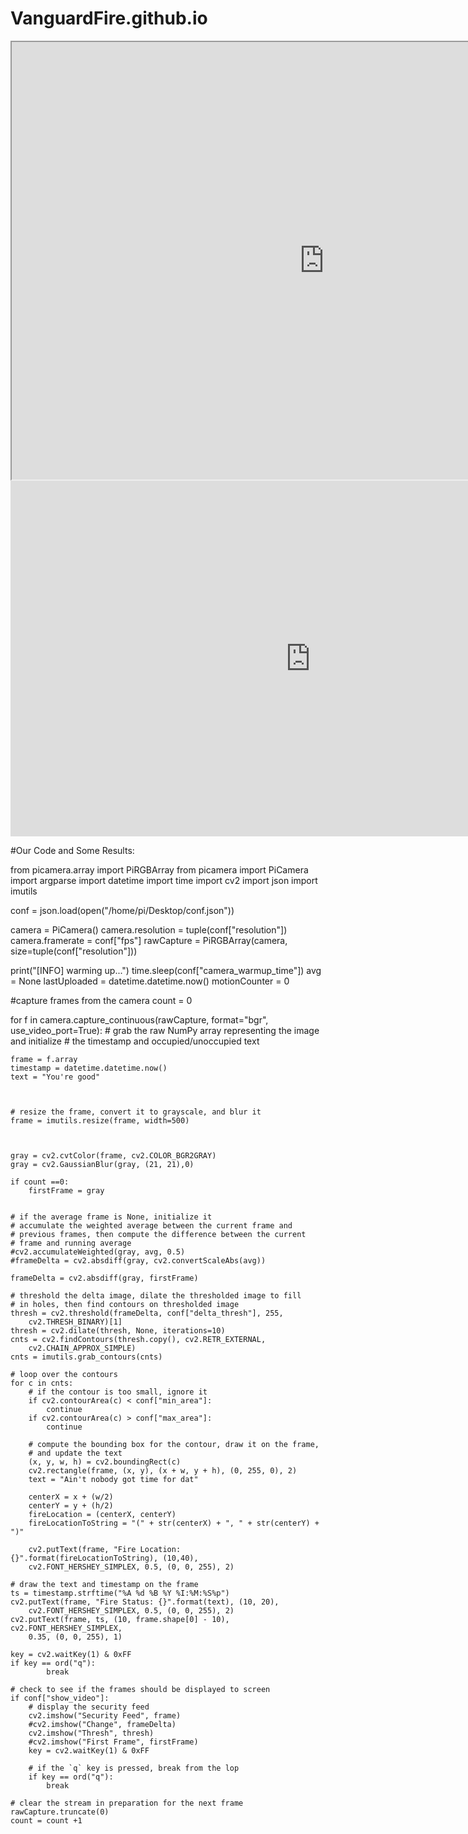 # VanguardFire.github.io



<iframe src="https://drive.google.com/file/d/1y6lS_Jfq6A3C09uoXLYb2u_boHbMYpje/preview" width="1000" height="700"></iframe>

<iframe src="https://docs.google.com/presentation/d/e/2PACX-1vRvvz6JIVjFyv-IuHR6Xv3hYkoH6HtR1ViAjw_LoqJzr33nBfokJ3LRL47SqkbgreVing1hrMc1826y/embed?start=false&loop=true&delayms=5000" frameborder="0" width="960" height="569" allowfullscreen="true" mozallowfullscreen="true" webkitallowfullscreen="true"></iframe>



#Our Code and Some Results:


from picamera.array import PiRGBArray
from picamera import PiCamera
import argparse
import datetime
import time
import cv2
import json
import imutils


conf = json.load(open("/home/pi/Desktop/conf.json"))





camera = PiCamera()
camera.resolution = tuple(conf["resolution"])
camera.framerate = conf["fps"]
rawCapture = PiRGBArray(camera, size=tuple(conf["resolution"]))





print("[INFO] warming up...")
time.sleep(conf["camera_warmup_time"])
avg = None
lastUploaded = datetime.datetime.now()
motionCounter = 0





#capture frames from the camera
count = 0

for f in camera.capture_continuous(rawCapture, format="bgr", use_video_port=True):
    # grab the raw NumPy array representing the image and initialize
    # the timestamp and occupied/unoccupied text
    
    
    
    frame = f.array
    timestamp = datetime.datetime.now()
    text = "You're good"
    
    
 
    # resize the frame, convert it to grayscale, and blur it
    frame = imutils.resize(frame, width=500)
  
        
        
    gray = cv2.cvtColor(frame, cv2.COLOR_BGR2GRAY)
    gray = cv2.GaussianBlur(gray, (21, 21),0)
    
    if count ==0:
        firstFrame = gray
 

    # if the average frame is None, initialize it
    # accumulate the weighted average between the current frame and
    # previous frames, then compute the difference between the current
    # frame and running average
    #cv2.accumulateWeighted(gray, avg, 0.5)
    #frameDelta = cv2.absdiff(gray, cv2.convertScaleAbs(avg))
    
    frameDelta = cv2.absdiff(gray, firstFrame)
    
    # threshold the delta image, dilate the thresholded image to fill
    # in holes, then find contours on thresholded image
    thresh = cv2.threshold(frameDelta, conf["delta_thresh"], 255,
        cv2.THRESH_BINARY)[1]
    thresh = cv2.dilate(thresh, None, iterations=10)
    cnts = cv2.findContours(thresh.copy(), cv2.RETR_EXTERNAL,
        cv2.CHAIN_APPROX_SIMPLE)
    cnts = imutils.grab_contours(cnts)
 
    # loop over the contours
    for c in cnts:
        # if the contour is too small, ignore it
        if cv2.contourArea(c) < conf["min_area"]:
            continue
        if cv2.contourArea(c) > conf["max_area"]:
            continue
 
        # compute the bounding box for the contour, draw it on the frame,
        # and update the text
        (x, y, w, h) = cv2.boundingRect(c)
        cv2.rectangle(frame, (x, y), (x + w, y + h), (0, 255, 0), 2)
        text = "Ain't nobody got time for dat"
        
        centerX = x + (w/2)
        centerY = y + (h/2)
        fireLocation = (centerX, centerY)
        fireLocationToString = "(" + str(centerX) + ", " + str(centerY) + ")"
        
        cv2.putText(frame, "Fire Location: {}".format(fireLocationToString), (10,40),
        cv2.FONT_HERSHEY_SIMPLEX, 0.5, (0, 0, 255), 2)
 
    # draw the text and timestamp on the frame
    ts = timestamp.strftime("%A %d %B %Y %I:%M:%S%p")
    cv2.putText(frame, "Fire Status: {}".format(text), (10, 20),
        cv2.FONT_HERSHEY_SIMPLEX, 0.5, (0, 0, 255), 2)
    cv2.putText(frame, ts, (10, frame.shape[0] - 10), cv2.FONT_HERSHEY_SIMPLEX,
        0.35, (0, 0, 255), 1)
    
    key = cv2.waitKey(1) & 0xFF
    if key == ord("q"):
            break
    
    # check to see if the frames should be displayed to screen
    if conf["show_video"]:
        # display the security feed
        cv2.imshow("Security Feed", frame)
        #cv2.imshow("Change", frameDelta)
        cv2.imshow("Thresh", thresh)
        #cv2.imshow("First Frame", firstFrame)
        key = cv2.waitKey(1) & 0xFF
 
        # if the `q` key is pressed, break from the lop
        if key == ord("q"):
            break
 
    # clear the stream in preparation for the next frame
    rawCapture.truncate(0)
    count = count +1
